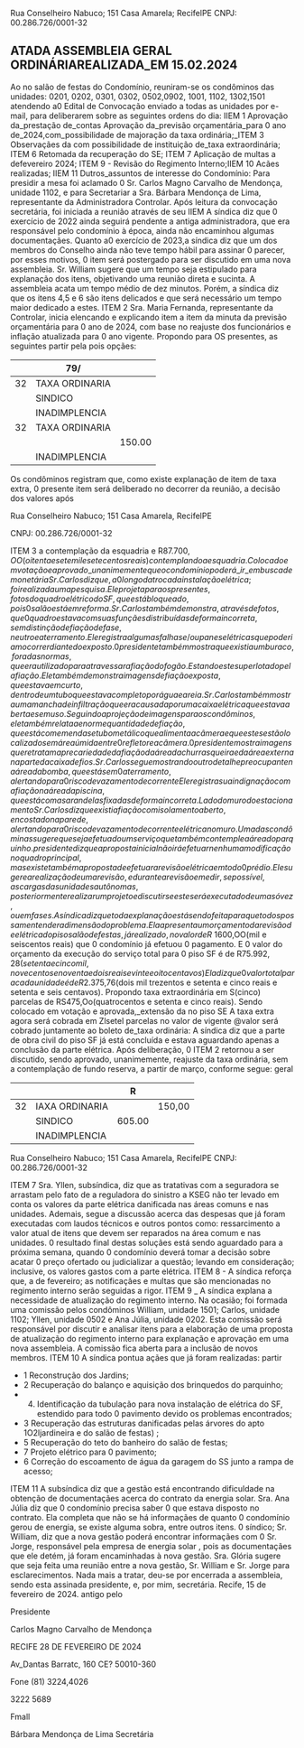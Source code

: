 Rua Conselheiro Nabuco; 151 Casa Amarela; RecifelPE CNPJ: 00.286.726/0001-32

<!-- image -->

## ATADA ASSEMBLEIA GERAL ORDINÁRIAREALIZADA\_EM 15.02.2024

Ao no salão de festas do Condomínio, reuniram-se os condôminos das unidades: 0201, 0202, 0301, 0302, 0502,0902, 1001, 1102, 1302,1501 atendendo a0 Edital de Convocação enviado a todas as unidades por e-mail, para deliberarem sobre as seguintes ordens do dia: IIEM 1 Aprovação da\_prestação de\_contas Aprovação da\_previsão orçamentária\_para 0 ano de\_2024,com\_possibilidade de majoração da taxa ordinária;\_ITEM 3 Observaçães da com possibilidade de instituição de\_taxa extraordinária; ITEM 6 Retomada da recuperação do SE; ITEM 7 Aplicação de multas a defevereiro 2024; ITEM 9 - Revisão do Regimento Interno;IIEM 10 Acães realizadas; IIEM 11 Dutros\_assuntos de interesse do Condomínio: Para presidir a mesa foi aclamado 0 Sr. Carlos Magno Carvalho de Mendonça, unidade 1102, e para Secretariar a Sra. Bárbara Mendonça de Lima, representante da Administradora Controlar. Após leitura da convocação secretária, foi iniciada a reunião através de seu IIEM A síndica diz que 0 exercício de 2022 ainda seguirá pendente a antiga administradora, que era responsável pelo condomínio à época, ainda não encaminhou algumas documentaçães. Quanto a0 exercício de 2023,a síndica diz que um dos membros do Conselho ainda não teve tempo hábil para assinar 0 parecer, por esses motivos, 0 item será postergado para ser discutido em uma nova assembleia. Sr. William sugere que um tempo seja estipulado para explanação dos itens, objetivando uma reunião direta e sucinta. A assembleia acata um tempo médio de dez minutos. Porém, a síndica diz que os itens 4,5 e 6 são itens delicados e que será necessário um tempo maior dedicado a estes. ITEM 2 Sra. Maria Fernanda, representante da Controlar, inicia elencando e explicando item a item da minuta da previsão orçamentária para 0 ano de 2024, com base no reajuste dos funcionários e inflação atualizada para 0 ano vigente. Propondo para OS presentes, as seguintes partir pela pois opçães:

<!-- image -->

|    | 79/            |        |
|----|----------------|--------|
| 32 | TAXA ORDINARIA |        |
|    | SINDICO        |        |
|    | INADIMPLENCIA  |        |
| 32 | TAXA ORDINARIA |        |
|    |                | 150.00 |
|    | INADIMPLENCIA  |        |

<!-- image -->

Os condôminos registram que, como existe explanação de item de taxa extra, 0 presente item será deliberado no decorrer da reunião, a decisão dos valores após

Rua Conselheiro Nabuco; 151 Casa Amarela, RecifelPE

CNPJ: 00.286.726/0001-32

ITEM 3 a contemplação da   esquadria e R$87.700,OO(oitenta e sete mil e setecentos reais)  contemplando a esquadria. Colocado em votação e aprovado\_unanimemente que o condomínio poderá\_ir\_em busca de monetária Sr. Carlos diz que, a0 longo da troca da instalação elétrica; foi realizada uma pesquisa. Ele projeta para os presentes, fotos do quadro elétrico do SF, que está bloqueado, pois 0 salão está em reforma. Sr. Carlos também demonstra, através de fotos, que 0 quadro estava com suas funçães distribuídas de forma incorreta, sem distinção de fiação de fase, neutro e aterramento. Ele registra algumas falhas e/ou panes elétricas que poderiam ocorrer diante do exposto. 0 presidente também mostra que existia um buraco, fora das normas, que era utilizado para atravessar a fiação do fogão. Estando este superlotado pela fiação. Ele também demonstra imagens de fiação exposta, que estava em curto, dentro de um tubo que estava completo por água e areia. Sr. Carlos também mostra uma mancha de infiltração que era causada por uma caixa elétrica que estava aberta e sem uso. Seguindo a projeção de imagens para os condôminos, ele também relata a enorme quantidade de fiação, que está com emendas e tubo metálico que alimenta a câmera e que estes estão localizados em área úmida entre 0 refletor e a câmera. 0 presidente mostra imagens que retratam a precariedade da fiação da área da churrasqueira e da área externa na parte da caixa de fios. Sr. Carlos segue mostrando outro detalhe preocupante na área da bomba, que está sem 0 aterramento, alertando para 0 risco de vazamento de corrente Ele registra sua indignação com a fiação na área da piscina, que está com as arandelas fixadas de forma incorreta. Lado do muro do estacionamento Sr. Carlos diz que existia fiação com isolamento aberto, encostado na parede, alertando para 0 risco de vazamento de corrente elétrica no muro. Uma das condôminas sugere que seja efetuado um serviço que também contemple a área do parquinho. presidente diz que a proposta inicial não irá efetuar nenhuma modificação no quadro principal, mas existe também a proposta de efetuar a revisão elétrica em todo 0 prédio. Ele sugere a realização de uma revisão, e durante a revisão e medir, se possível, as cargas das unidades autônomas, posteriormente realizar um projeto e discutir se este será executado de uma só vez, ou em fases. A síndica diz que toda explanação está sendo feita para que todos possam entender a dimensão do problema. Ela apresenta um orçamento da revisão de elétrica do piso salão de festas, já realizado, no valor de R$ 1600,OO(mil e seiscentos reais) que 0 condomínio já efetuou 0 pagamento. E 0 valor do orçamento da execução do serviço total para 0 piso SF é de R$75.992,28(setenta e cinco mil, novecentos e noventa e dois reais e vinte e oito centavos) Ela diz que 0 valor total para cada unidade é de R$2.375,76(dois mil trezentos e setenta e cinco reais e setenta e seis centavos). Propondo taxa extraordinária em S(cinco) parcelas de RS475,Oo(quatrocentos e setenta e cinco reais). Sendo colocado em votação e aprovada,\_extensão da no piso SE A taxa extra agora será cobrada em Zlsetel parcelas no valor de vigente @valor será cobrado juntamente ao boleto de\_taxa ordinária: A síndica diz que a parte de obra civil do piso SF já está concluída e estava aguardando apenas a conclusão da parte elétrica. Após deliberação, 0 ITEM 2 retornou a ser discutido, sendo aprovado, unanimemente, reajuste da taxa ordinária, sem a contemplação de fundo reserva, a partir de março, conforme segue: geral

<!-- image -->

<!-- image -->

|    |                | R      |        |
|----|----------------|--------|--------|
| 32 | IAXA ORDINARIA |        | 150,00 |
|    | SINDICO        | 605.00 |        |
|    | INADIMPLENCIA  |        |        |

Rua Conselheiro Nabuco; 151 Casa Amarela, RecifelPE CNPJ: 00.286.726/0001-32

<!-- image -->

ITEM 7 Sra. Yllen, subsíndica, diz que as tratativas com a seguradora se arrastam pelo fato de a reguladora do sinistro a KSEG não ter levado em conta os valores da parte elétrica danificada nas áreas comuns e nas unidades. Ademais, segue a discussão acerca das despesas que já foram executadas com laudos técnicos e outros pontos como: ressarcimento a valor atual de itens que devem ser reparados na área comum e nas unidades. 0 resultado final destas soluçães está sendo aguardado para a próxima semana, quando 0 condomínio deverá tomar a decisão sobre acatar 0 preço ofertado ou judicializar a questão; levando em consideração; inclusive, os valores gastos com a parte elétrica. ITEM 8 - A síndica reforça que, a de fevereiro; as notificaçães e multas que são mencionadas no regimento interno serão seguidas a rigor. ITEM 9 \_ A síndica explana a necessidade de atualização do regimento interno. Na ocasião; foi formada uma comissão pelos condôminos William, unidade 1501; Carlos, unidade 1102; Yllen, unidade 0502 e Ana Júlia, unidade 0202. Esta comissão será responsável por discutir e analisar itens para a elaboração de uma proposta de atualização do regimento interno para explanação e aprovação em uma nova assembleia. A comissão fica aberta para a inclusão de novos membros. ITEM 10 A síndica pontua açães que já foram realizadas: partir

- 1 Reconstrução dos Jardins;
- 2 Recuperação do balanço e aquisição dos brinquedos do parquinho;
- 4. Identificação da tubulação para nova instalação de elétrica do SF, estendido para todo 0 pavimento devido os problemas encontrados;
- 3 Recuperação das estruturas danificadas pelas árvores do apto 1O2ljardineira e do salão de festas) ;
- 5 Recuperação do teto do banheiro do salão de festas;
- 7 Projeto elétrico para 0 pavimento;
- 6 Correção do escoamento de água da garagem do SS junto a rampa de acesso;

ITEM 11 A subsíndica diz que a gestão está encontrando dificuldade na obtenção de documentaçães acerca do contrato da energia solar. Sra. Ana Júlia diz que 0 condomínio precisa saber 0 que estava disposto no contrato. Ela completa que não se há informaçães de quanto 0 condomínio gerou de energia, se existe alguma sobra, entre outros itens. 0 síndico; Sr. William, diz que a nova gestão poderá encontrar informaçães com 0 Sr. Jorge, responsável pela empresa de energia solar , pois as documentaçães que ele detém, já foram encaminhadas à nova gestão. Sra. Glória sugere que seja feita uma reunião entre a nova gestão, Sr. William e Sr. Jorge para esclarecimentos. Nada mais a tratar, deu-se por encerrada a assembleia, sendo esta assinada presidente, e, por mim, secretária. Recife, 15 de fevereiro de 2024. antigo pelo

<!-- image -->

<!-- image -->

Presidente

Carlos Magno Carvalho de Mendonça

<!-- image -->

RECIFE 28 DE FEVEREIRO DE 2024

Av\_Dantas Barratc, 160 CE? 50010-360

Fone (81) 3224,4026

3222 5689

Fmall

Bárbara Mendonça de Lima Secretária

<!-- image -->